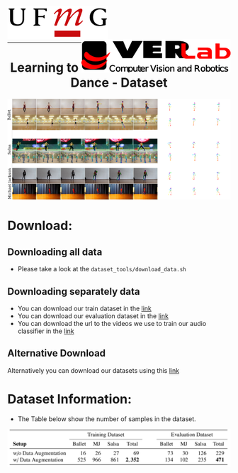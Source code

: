 <link rel="stylesheet" type="./docs/assets/style.css" media="all" href="URL" />

<img align="left" width="auto" height="75" src="./docs/assets/ufmg.png">
<img align="right" width="auto" height="75" src="./docs/assets/verlab.png">
<br/>
<br/>
<br/>
<br/>
<hr>

<h1 align="center"> <b>Learning to Dance - Dataset </b></h1>

<img src="./docs/assets/dataset.png" width=auto>

# Download:

## Downloading all data
* Please take a look at the ```dataset_tools/download_data.sh```

## Downloading separately data
* You can download our train dataset in the [link](verlab.dcc.ufmg.br/l2d/datasets/l2d_train.tar.gz)
* You can download our evaluation dataset in the [link](verlab.dcc.ufmg.br/l2d/datasets/l2d_eval.tar.gz)
* You can download the url to the videos we use to train our audio classifier in the [link](verlab.dcc.ufmg.br/l2d/datasets/l2d_audios.zip)

## Alternative Download
Alternatively you can download our datasets using this [link](https://drive.google.com/drive/folders/12h6f5Y_Qxq5U40hBUuUCLltrSLONiXin?usp=sharing)

# Dataset Information:

* The Table below show the number of samples in the dataset. 

![number of samples in the dataset](./docs/assets/data_stats.png)

